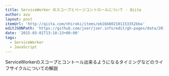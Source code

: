 ```yaml
---
title: ServiceWorker のスコープとページコントロールについて - Qiita
author: azu
layout: post
itemUrl: 'http://qiita.com/nhiroki/items/eb16b802101153352bba'
editJSONPath: 'https://github.com/jser/jser.info/edit/gh-pages/data/2015/03/index.json'
date: '2015-03-01T13:18:23+00:00'
tags:
  - ServiceWorker
  - JavaScript
---
```

ServiceWorkerのスコープとコントール出来るようになるタイミングなどのライフサイクルについての解説
